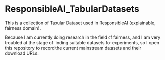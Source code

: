 # ResponsibleAI_TabularDatasets
This is a collection of Tabular Dataset used in ResponsibleAI (explainable, fairness domain).

Because I am currently doing research in the field of fairness, and I am very troubled at the stage of finding suitable datasets for experiments, so I open this repository to record the current mainstream datasets and their download URLs.
